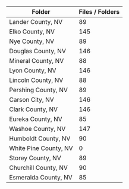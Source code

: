 | Folder                |   Files / Folders |
|-----------------------|-------------------|
| Lander County, NV     |                89 |
| Elko County, NV       |               145 |
| Nye County, NV        |                89 |
| Douglas County, NV    |               146 |
| Mineral County, NV    |                88 |
| Lyon County, NV       |               146 |
| Lincoln County, NV    |                88 |
| Pershing County, NV   |                89 |
| Carson City, NV       |               146 |
| Clark County, NV      |               146 |
| Eureka County, NV     |                85 |
| Washoe County, NV     |               147 |
| Humboldt County, NV   |                90 |
| White Pine County, NV |                 0 |
| Storey County, NV     |                89 |
| Churchill County, NV  |                90 |
| Esmeralda County, NV  |                85 |